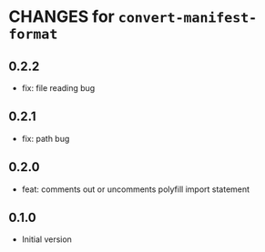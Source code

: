 # CHANGES for `convert-manifest-format`

## 0.2.2

- fix: file reading bug

## 0.2.1

- fix: path bug

## 0.2.0

- feat: comments out or uncomments polyfill import statement

## 0.1.0

- Initial version
